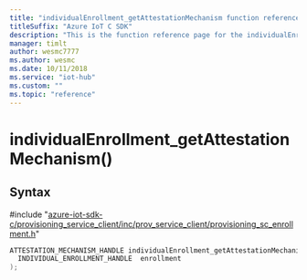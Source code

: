```yaml
---                             
title: "individualEnrollment_getAttestationMechanism function reference | Microsoft Docs" 
titleSuffix: "Azure IoT C SDK"            
description: "This is the function reference page for the individualEnrollment_getAttestationMechanism() function in the Azure IoT C SDK. This SDK is used with Azure IoT Hub and Azure IoT Hub Device Provisioning Service"            
manager: timlt                 
author: wesmc7777              
ms.author: wesmc               
ms.date: 10/11/2018                    
ms.service: "iot-hub"             
ms.custom: ""                
ms.topic: "reference"        
---                            
```


# individualEnrollment_getAttestationMechanism()

## Syntax

\#include "[azure-iot-sdk-c/provisioning_service_client/inc/prov_service_client/provisioning_sc_enrollment.h](../provisioning-sc-enrollment-h.md)"  
```C
ATTESTATION_MECHANISM_HANDLE individualEnrollment_getAttestationMechanism(
  INDIVIDUAL_ENROLLMENT_HANDLE  enrollment
);
```

